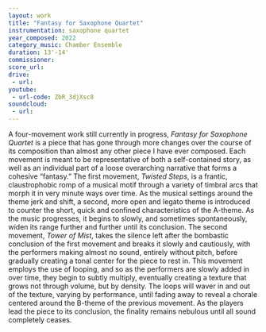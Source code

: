 ```yaml
---
layout: work
title: "Fantasy for Saxophone Quartet"
instrumentation: saxophone quartet
year_composed: 2022
category_music: Chamber Ensemble
duration: 13'-14'
commissioner:
score_url:
drive:
 - url:
youtube:
 - url-code: ZbR_3djXsc8
soundcloud: 
 - url:
---
```


A four-movement work still currently in progress, <i>Fantasy for Saxophone Quartet</i> is a piece that has gone through more changes over the course of its composition than almost any other piece I have ever composed. Each movement is meant to be representative of both a self-contained story, as well as an individual part of a loose overarching narrative that forms a cohesive “fantasy.”
The first movement, <i>Twisted Steps</i>, is a frantic, claustrophobic romp of a musical motif through a variety of timbral arcs that morph it in very minute ways over time. As the musical settings around the theme jerk and shift, a second, more open and legato theme is introduced to counter the short, quick and confined characteristics of the A-theme. As the music progresses, it begins to slowly, and sometimes spontaneously, widen its range further and further until its conclusion.
The second movement, <i>Tower of Mist</i>, takes the silence left after the bombastic conclusion of the first movement and breaks it slowly and cautiously, with the performers making almost no sound, entirely without pitch, before gradually creating a tonal center for the piece to rest in. This movement employs the use of looping, and so as the performers are slowly added in over time, they begin to subtly multiply, eventually creating a texture that grows not through volume, but by density. The loops will waver in and out of the texture, varying by performance, until fading away to reveal a chorale centered around the B-theme of the previous movement. As the players lead the piece to its conclusion, the finality remains nebulous until all sound completely ceases.